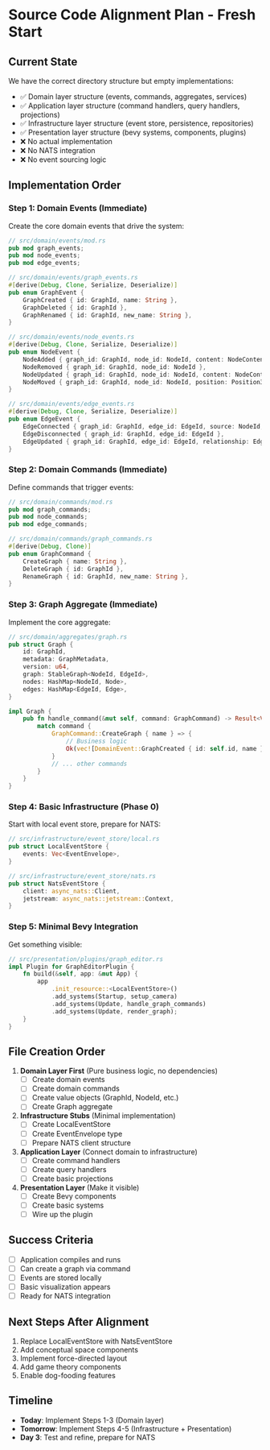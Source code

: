 # Source Code Alignment Plan - Fresh Start

## Current State

We have the correct directory structure but empty implementations:
- ✅ Domain layer structure (events, commands, aggregates, services)
- ✅ Application layer structure (command handlers, query handlers, projections)
- ✅ Infrastructure layer structure (event store, persistence, repositories)
- ✅ Presentation layer structure (bevy systems, components, plugins)
- ❌ No actual implementation
- ❌ No NATS integration
- ❌ No event sourcing logic

## Implementation Order

### Step 1: Domain Events (Immediate)

Create the core domain events that drive the system:

```rust
// src/domain/events/mod.rs
pub mod graph_events;
pub mod node_events;
pub mod edge_events;

// src/domain/events/graph_events.rs
#[derive(Debug, Clone, Serialize, Deserialize)]
pub enum GraphEvent {
    GraphCreated { id: GraphId, name: String },
    GraphDeleted { id: GraphId },
    GraphRenamed { id: GraphId, new_name: String },
}

// src/domain/events/node_events.rs
#[derive(Debug, Clone, Serialize, Deserialize)]
pub enum NodeEvent {
    NodeAdded { graph_id: GraphId, node_id: NodeId, content: NodeContent },
    NodeRemoved { graph_id: GraphId, node_id: NodeId },
    NodeUpdated { graph_id: GraphId, node_id: NodeId, content: NodeContent },
    NodeMoved { graph_id: GraphId, node_id: NodeId, position: Position3D },
}

// src/domain/events/edge_events.rs
#[derive(Debug, Clone, Serialize, Deserialize)]
pub enum EdgeEvent {
    EdgeConnected { graph_id: GraphId, edge_id: EdgeId, source: NodeId, target: NodeId },
    EdgeDisconnected { graph_id: GraphId, edge_id: EdgeId },
    EdgeUpdated { graph_id: GraphId, edge_id: EdgeId, relationship: EdgeRelationship },
}
```

### Step 2: Domain Commands (Immediate)

Define commands that trigger events:

```rust
// src/domain/commands/mod.rs
pub mod graph_commands;
pub mod node_commands;
pub mod edge_commands;

// src/domain/commands/graph_commands.rs
#[derive(Debug, Clone)]
pub enum GraphCommand {
    CreateGraph { name: String },
    DeleteGraph { id: GraphId },
    RenameGraph { id: GraphId, new_name: String },
}
```

### Step 3: Graph Aggregate (Immediate)

Implement the core aggregate:

```rust
// src/domain/aggregates/graph.rs
pub struct Graph {
    id: GraphId,
    metadata: GraphMetadata,
    version: u64,
    graph: StableGraph<NodeId, EdgeId>,
    nodes: HashMap<NodeId, Node>,
    edges: HashMap<EdgeId, Edge>,
}

impl Graph {
    pub fn handle_command(&mut self, command: GraphCommand) -> Result<Vec<DomainEvent>> {
        match command {
            GraphCommand::CreateGraph { name } => {
                // Business logic
                Ok(vec![DomainEvent::GraphCreated { id: self.id, name }])
            }
            // ... other commands
        }
    }
}
```

### Step 4: Basic Infrastructure (Phase 0)

Start with local event store, prepare for NATS:

```rust
// src/infrastructure/event_store/local.rs
pub struct LocalEventStore {
    events: Vec<EventEnvelope>,
}

// src/infrastructure/event_store/nats.rs
pub struct NatsEventStore {
    client: async_nats::Client,
    jetstream: async_nats::jetstream::Context,
}
```

### Step 5: Minimal Bevy Integration

Get something visible:

```rust
// src/presentation/plugins/graph_editor.rs
impl Plugin for GraphEditorPlugin {
    fn build(&self, app: &mut App) {
        app
            .init_resource::<LocalEventStore>()
            .add_systems(Startup, setup_camera)
            .add_systems(Update, handle_graph_commands)
            .add_systems(Update, render_graph);
    }
}
```

## File Creation Order

1. **Domain Layer First** (Pure business logic, no dependencies)
   - [ ] Create domain events
   - [ ] Create domain commands
   - [ ] Create value objects (GraphId, NodeId, etc.)
   - [ ] Create Graph aggregate

2. **Infrastructure Stubs** (Minimal implementation)
   - [ ] Create LocalEventStore
   - [ ] Create EventEnvelope type
   - [ ] Prepare NATS client structure

3. **Application Layer** (Connect domain to infrastructure)
   - [ ] Create command handlers
   - [ ] Create query handlers
   - [ ] Create basic projections

4. **Presentation Layer** (Make it visible)
   - [ ] Create Bevy components
   - [ ] Create basic systems
   - [ ] Wire up the plugin

## Success Criteria

- [ ] Application compiles and runs
- [ ] Can create a graph via command
- [ ] Events are stored locally
- [ ] Basic visualization appears
- [ ] Ready for NATS integration

## Next Steps After Alignment

1. Replace LocalEventStore with NatsEventStore
2. Add conceptual space components
3. Implement force-directed layout
4. Add game theory components
5. Enable dog-fooding features

## Timeline

- **Today**: Implement Steps 1-3 (Domain layer)
- **Tomorrow**: Implement Steps 4-5 (Infrastructure + Presentation)
- **Day 3**: Test and refine, prepare for NATS
